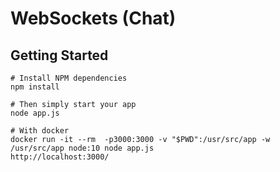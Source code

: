 # WebSockets (Chat)

Getting Started
---------------
```
# Install NPM dependencies
npm install

# Then simply start your app
node app.js

# With docker
docker run -it --rm  -p3000:3000 -v "$PWD":/usr/src/app -w /usr/src/app node:10 node app.js
http://localhost:3000/
```